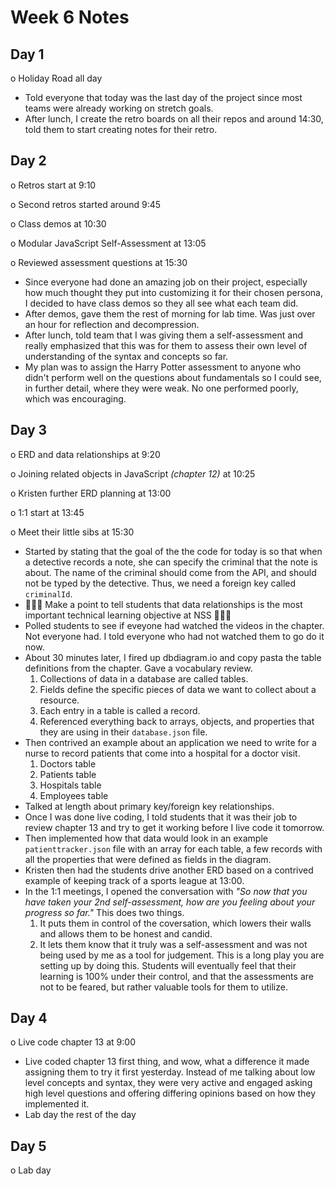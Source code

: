 # Week 6 Notes

## Day 1

o Holiday Road all day

* Told everyone that today was the last day of the project since most teams were already working on stretch goals.
* After lunch, I create the retro boards on all their repos and around 14:30, told them to start creating notes for their retro.

## Day 2

o Retros start at 9:10

o Second retros started around 9:45

o Class demos at 10:30

o Modular JavaScript Self-Assessment at 13:05

o Reviewed assessment questions at 15:30

* Since everyone had done an amazing job on their project, especially how much thought they put into customizing it for their chosen persona, I decided to have class demos so they all see what each team did.
* After demos, gave them the rest of morning for lab time. Was just over an hour for reflection and decompression.
* After lunch, told team that I was giving them a self-assessment and really emphasized that this was for them to assess their own level of understanding of the syntax and concepts so far.
* My plan was to assign the Harry Potter assessment to anyone who didn't perform well on the questions about fundamentals so I could see, in further detail, where they were weak. No one performed poorly, which was encouraging.

## Day 3

o ERD and data relationships at 9:20

o Joining related objects in JavaScript _(chapter 12)_ at 10:25

o Kristen further ERD planning at 13:00

o 1:1 start at 13:45

o Meet their little sibs at 15:30

* Started by stating that the goal of the the code for today is so that when a detective records a note, she can specify the criminal that the note is about. The name of the criminal should come from the API, and should not be typed by the detective. Thus, we need a foreign key called `criminalId`.
* 🌟🌟🌟 Make a point to tell students that data relationships is the most important technical learning objective at NSS 🌟🌟🌟
* Polled students to see if eveyone had watched the videos in the chapter. Not everyone had. I told everyone who had not watched them to go do it now.
* About 30 minutes later, I fired up dbdiagram.io and copy pasta the table definitions from the chapter. Gave a vocabulary review.
    1. Collections of data in a database are called tables.
    1. Fields define the specific pieces of data we want to collect about a resource.
    1. Each entry in a table is called a record.
    1. Referenced everything back to arrays, objects, and properties that they are using in their `database.json` file.
* Then contrived an example about an application we need to write for a nurse to record patients that come into a hospital for a doctor visit.
    1. Doctors table
    1. Patients table
    1. Hospitals table
    1. Employees table
* Talked at length about primary key/foreign key relationships.
* Once I was done live coding, I told students that it was their job to review chapter 13 and try to get it working before I live code it tomorrow.
* Then implemented how that data would look in an example `patienttracker.json` file with an array for each table, a few records with all the properties that were defined as fields in the diagram.
* Kristen then had the students drive another ERD based on a contrived example of keeping track of a sports league at 13:00.
* In the 1:1 meetings, I opened the conversation with _"So now that you have taken your 2nd self-assessment, how are you feeling about your progress so far."_ This does two things.
    1. It puts them in control of the coversation, which lowers their walls and allows them to be honest and candid.
    2. It lets them know that it truly was a self-assessment and was not being used by me as a tool for judgement. This is a long play you are setting up by doing this. Students will eventually feel that their learning is 100% under their control, and that the assessments are not to be feared, but rather valuable tools for them to utilize.


## Day 4

o Live code chapter 13 at 9:00

* Live coded chapter 13 first thing, and wow, what a difference it made assigning them to try it first yesterday. Instead of me talking about low level concepts and syntax, they were very active and engaged asking high level questions and offering differing opinions based on how they implemented it.
* Lab day the rest of the day

## Day 5

o Lab day